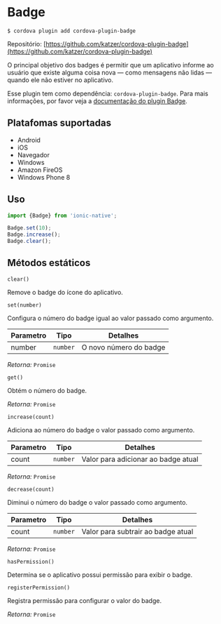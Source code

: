 Badge
===========

```
$ cordova plugin add cordova-plugin-badge
```

Repositório: [https://github.com/katzer/cordova-plugin-badge](https://github.com/katzer/cordova-plugin-badge)

O principal objetivo dos badges é permitir que um aplicativo informe ao usuário que existe alguma coisa nova — como mensagens não lidas — quando ele não estiver no aplicativo.


Esse plugin tem como dependência: ```cordova-plugin-badge```. Para mais informações, por favor veja a [documentação do plugin Badge](https://github.com/katzer/cordova-plugin-badge).

Platafomas suportadas
-----
- Android
- iOS
- Navegador
- Windows
- Amazon FireOS
- Windows Phone 8

Uso
---

``` javascript
import {Badge} from 'ionic-native';

Badge.set(10);
Badge.increase();
Badge.clear();
```

Métodos estáticos
-----------------

``` clear() ```

Remove o badge do ícone do aplicativo.


``` set(number) ```

Configura o número do badge igual ao valor passado como argumento.

| Parametro                     | Tipo         | Detalhes                                     |
|-------------------------------|--------------|----------------------------------------------|
| number                        | ```number``` | O novo número do badge                  		  |

*Retorna:* ```Promise``` 


``` get() ```

Obtém o número do badge.

*Retorna:* ```Promise``` 


``` increase(count) ```

Adiciona ao número do badge o valor passado como argumento.

| Parametro                     | Tipo         | Detalhes                                     |
|-------------------------------|--------------|----------------------------------------------|
| count                         | ```number``` | Valor para adicionar ao badge atual    		  |

*Retorna:* ```Promise``` 


``` decrease(count) ```

Diminui o número do badge o valor passado como argumento.

| Parametro                     | Tipo         | Detalhes                                     |
|-------------------------------|--------------|----------------------------------------------|
| count                         | ```number``` | Valor para subtrair ao badge atual    	  	  |

*Retorna:* ```Promise``` 


``` hasPermission() ```

Determina se o aplicativo possui permissão para exibir o badge.


``` registerPermission() ```

Registra permissão para configurar o valor do badge.

*Retorna:* ```Promise``` 
